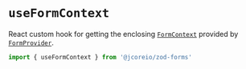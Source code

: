 # `useFormContext`

React custom hook for getting the enclosing [`FormContext`](types/FormContext.md) provided by [`FormProvider`](createZodForm/FormProvider.md).

```ts
import { useFormContext } from '@jcoreio/zod-forms'
```
